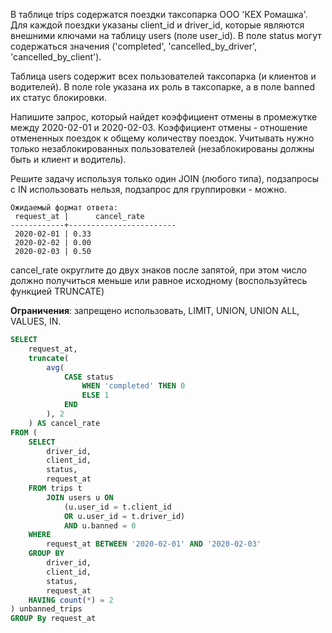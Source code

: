 В таблице trips содержатся поездки таксопарка ООО 'КЕХ Ромашка'. Для каждой поездки указаны client_id и driver_id, которые являются внешними ключами на таблицу users (поле user_id). В поле status могут содержаться значения ('completed', 'cancelled_by_driver', 'cancelled_by_client').

Таблица users содержит всех пользователей таксопарка (и клиентов и водителей). В поле role указана их роль в таксопарке, а в поле banned их статус блокировки.

Напишите запрос, который найдет коэффициент отмены в промежутке между 2020-02-01 и 2020-02-03. Коэффициент отмены - отношение отмененных поездок к общему количеству поездок. Учитывать нужно только незаблокированных пользователей (незаблокированы должны быть и клиент и водитель).

Решите задачу используя только один JOIN (любого типа), подзапросы с IN использовать нельзя, подзапрос для группировки - можно.

```
Ожидаемый формат ответа:
 request_at |      cancel_rate       
------------+------------------------
 2020-02-01 | 0.33
 2020-02-02 | 0.00
 2020-02-03 | 0.50
```

cancel_rate округлите до двух знаков после запятой, при этом число должно получиться меньше или равное исходному (воспользуйтесь функцией TRUNCATE)

**Ограничения**: запрещено использовать, LIMIT, UNION, UNION ALL, VALUES, IN.

```sql
SELECT
    request_at,
    truncate(
        avg(
            CASE status
                WHEN 'completed' THEN 0
                ELSE 1
            END
        ), 2
    ) AS cancel_rate
FROM (
    SELECT 
        driver_id,
        client_id,
        status, 
        request_at
    FROM trips t 
        JOIN users u ON 
            (u.user_id = t.client_id 
            OR u.user_id = t.driver_id)
            AND u.banned = 0
    WHERE 
        request_at BETWEEN '2020-02-01' AND '2020-02-03'
    GROUP BY
        driver_id,
        client_id,
        status, 
        request_at
    HAVING count(*) = 2
) unbanned_trips
GROUP By request_at
```